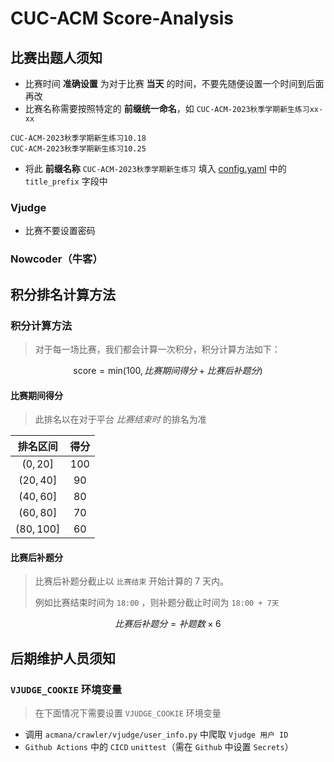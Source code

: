 # CUC-ACM Score-Analysis

## 比赛出题人须知

- 比赛时间 **准确设置** 为对于比赛 **当天** 的时间，不要先随便设置一个时间到后面再改
- 比赛名称需要按照特定的 **前缀统一命名**，如 `CUC-ACM-2023秋季学期新生练习xx-xx`

```
CUC-ACM-2023秋季学期新生练习10.18
CUC-ACM-2023秋季学期新生练习10.25
```

- 将此 **前缀名称** `CUC-ACM-2023秋季学期新生练习` 填入 [config.yaml](./config.yaml) 中的 `title_prefix` 字段中

### Vjudge

- 比赛不要设置密码

### Nowcoder（牛客）

## 积分排名计算方法

### 积分计算方法

> 对于每一场比赛，我们都会计算一次积分，积分计算方法如下：

$$
\text{score} = \text{min}(100, 比赛期间得分 + 比赛后补题分)
$$

#### 比赛期间得分

> 此排名以在对于平台 _比赛结束时_ 的排名为准

|  排名区间  | 得分  |
| :--------: | :---: |
|  $(0,20]$  | $100$ |
| $(20,40]$  | $90$  |
| $(40,60]$  | $80$  |
| $(60,80]$  | $70$  |
| $(80,100]$ | $60$  |

#### 比赛后补题分

> 比赛后补题分截止以 `比赛结束` 开始计算的 7 天内。
>
> 例如比赛结束时间为 `18:00` ，则补题分截止时间为 `18:00 + 7天`

$$
比赛后补题分 = 补题数\times 6
$$

## 后期维护人员须知

### `VJUDGE_COOKIE` 环境变量

> 在下面情况下需要设置 `VJUDGE_COOKIE` 环境变量

- 调用 `acmana/crawler/vjudge/user_info.py` 中爬取 `Vjudge 用户 ID`
- `Github Actions` 中的 `CICD` `unittest`（需在 `Github` 中设置 `Secrets`）
